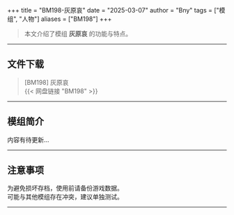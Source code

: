 +++
title = "BM198-灰原哀"
date = "2025-03-07"
author = "Bny"
tags = ["模组", "人物"]
aliases = ["BM198"]
+++

> 本文介绍了模组 **灰原哀** 的功能与特点。

---

## 文件下载

> [BM198] 灰原哀  
{{< 网盘链接 "BM198" >}}  

---

## 模组简介

>  
内容有待更新...  

---

## 注意事项

>  
为避免损坏存档，使用前请备份游戏数据。  
可能与其他模组存在冲突，建议单独测试。  

---

